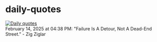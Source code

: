 # daily-quotes
[![Daily quotes](https://github.com/ceepu8/daily-quotes/actions/workflows/daily-quote.yml/badge.svg)](https://github.com/ceepu8/daily-quotes/actions/workflows/daily-quote.yml)<br/>
February 14, 2025 at 04:38 PM: "Failure Is A Detour, Not A Dead-End Street." - Zig Ziglar
